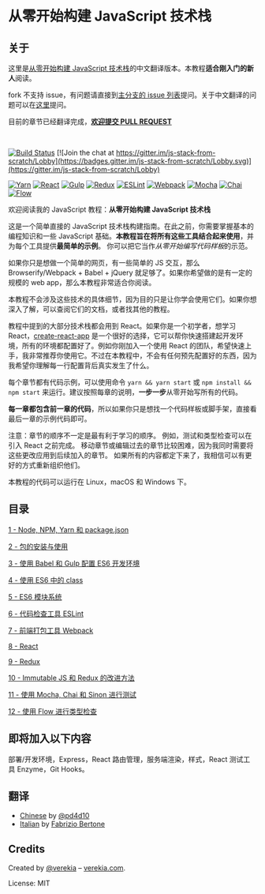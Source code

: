 # 从零开始构建 JavaScript 技术栈

## 关于

这里是[从零开始构建 JavaScript 技术栈](https://github.com/verekia/js-stack-from-scratch)的中文翻译版本。本教程**适合刚入门的新人**阅读。

fork 不支持 issue，有问题请直接到[主分支的 issue 列表](https://github.com/verekia/js-stack-from-scratch/issues)提问。关于中文翻译的问题可以在[这里](https://github.com/pd4d10/js-stack-from-scratch/pull/1)提问。

目前的章节已经翻译完成，[**欢迎提交 PULL REQUEST**](https://github.com/pd4d10/js-stack-from-scratch/pulls)

<br/>

[![Build Status](https://travis-ci.org/verekia/js-stack-from-scratch.svg?branch=master)](https://travis-ci.org/verekia/js-stack-from-scratch) [![Join the chat at https://gitter.im/js-stack-from-scratch/Lobby](https://badges.gitter.im/js-stack-from-scratch/Lobby.svg)](https://gitter.im/js-stack-from-scratch/Lobby)

[![Yarn](/img/yarn.png)](https://yarnpkg.com/)
[![React](/img/react.png)](https://facebook.github.io/react/)
[![Gulp](/img/gulp.png)](http://gulpjs.com/)
[![Redux](/img/redux.png)](http://redux.js.org/)
[![ESLint](/img/eslint.png)](http://eslint.org/)
[![Webpack](/img/webpack.png)](https://webpack.github.io/)
[![Mocha](/img/mocha.png)](https://mochajs.org/)
[![Chai](/img/chai.png)](http://chaijs.com/)
[![Flow](/img/flow.png)](https://flowtype.org/)

欢迎阅读我的 JavaScript 教程：**从零开始构建 JavaScript 技术栈**

这是一个简单直接的 JavaScript 技术栈构建指南。在此之前，你需要掌握基本的编程知识和一些 JavaScript 基础。**本教程旨在将所有这些工具结合起来使用**，并为每个工具提供**最简单的示例**。 你可以把它当作*从零开始编写代码样板*的示范。

如果你只是想做一个简单的网页，有一些简单的 JS 交互，那么 Browserify/Webpack + Babel + jQuery 就足够了。如果你希望做的是有一定的规模的 web app，那么本教程非常适合你阅读。

本教程不会涉及这些技术的具体细节，因为目的只是让你学会使用它们。如果你想深入了解，可以查阅它们的文档，或者找其他的教程。

教程中提到的大部分技术栈都会用到 React。如果你是一个初学者，想学习 React，[create-react-app](https://github.com/facebookincubator/create-react-app) 是一个很好的选择，它可以帮你快速搭建起开发环境，所有的环境都配置好了。例如你刚加入一个使用 React 的团队，希望快速上手，我非常推荐你使用它。不过在本教程中，不会有任何预先配置好的东西，因为我希望你理解每一行配置背后真实发生了什么。

每个章节都有代码示例，可以使用命令 `yarn && yarn start` 或 `npm install && npm start` 来运行。建议按照每章的说明，**一步一步**从零开始写所有的代码。

**每一章都包含前一章的代码**，所以如果你只是想找一个代码样板或脚手架，直接看最后一章的示例代码即可。

注意：章节的顺序不一定是最有利于学习的顺序。 例如，测试和类型检查可以在引入 React 之前完成。 移动章节或编辑过去的章节比较困难，因为我同时需要将这些更改应用到后续加入的章节。 如果所有的内容都定下来了，我相信可以有更好的方式重新组织他们。

本教程的代码可以运行在 Linux，macOS 和 Windows 下。

## 目录

[1 - Node, NPM, Yarn 和 package.json](/tutorial/1-node-npm-yarn-package-json)

[2 - 包的安装与使用](/tutorial/2-packages)

[3 - 使用 Babel 和 Gulp 配置 ES6 开发环境](/tutorial/3-es6-babel-gulp)

[4 - 使用 ES6 中的 class](/tutorial/4-es6-syntax-class)

[5 - ES6 模块系统](/tutorial/5-es6-modules-syntax)

[6 - 代码检查工具 ESLint](/tutorial/6-eslint)

[7 - 前端打包工具 Webpack](/tutorial/7-client-webpack)

[8 - React](/tutorial/8-react)

[9 - Redux](/tutorial/9-redux)

[10 - Immutable JS 和 Redux 的改进方法](/tutorial/10-immutable-redux-improvements)

[11 - 使用 Mocha, Chai 和 Sinon 进行测试](/tutorial/11-testing-mocha-chai-sinon)

[12 - 使用 Flow 进行类型检查](/tutorial/12-flow)

## 即将加入以下内容

部署/开发环境，Express，React 路由管理，服务端渲染，样式，React 测试工具 Enzyme，Git Hooks。

## 翻译

- [Chinese](https://github.com/pd4d10/js-stack-from-scratch) by [@pd4d10](http://github.com/pd4d10)
- [Italian](https://github.com/fbertone/js-stack-from-scratch) by [Fabrizio Bertone](https://github.com/fbertone)

## Credits

Created by [@verekia](https://twitter.com/verekia) – [verekia.com](http://verekia.com/).

License: MIT
